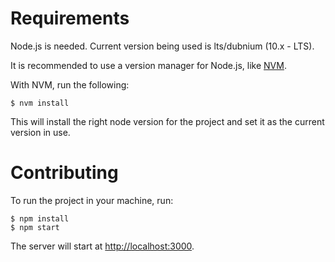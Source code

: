 # Requirements

Node.js is needed. Current version being used is lts/dubnium (10.x - LTS).

It is recommended to use a version manager for Node.js, like [NVM](https://github.com/creationix/nvm).

With NVM, run the following:

```
$ nvm install
```

This will install the right node version for the project and set it as the current version in use.

# Contributing

To run the project in your machine, run:

```
$ npm install
$ npm start
```

The server will start at [http://localhost:3000](http://localhost:3000).


